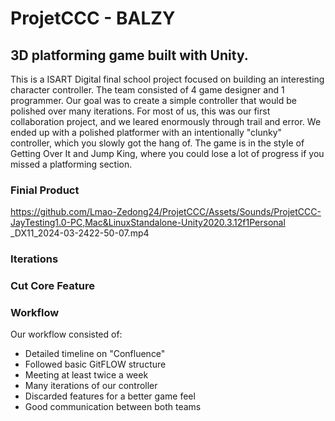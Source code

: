 # ProjetCCC - BALZY

## 3D platforming game built with Unity. 

This is a ISART Digital final school project focused on building an interesting character controller. The team consisted of 4 game designer and 1 programmer. 
Our goal was to create a simple controller that would be polished over many iterations. For most of us, this was our first collaboration project, and we leared enormously through trail and error.
We ended up with a polished platformer with an intentionally "clunky" controller, which you slowly got the hang of.
The game is in the style of Getting Over It and Jump King, where you could lose a lot of progress if you missed a platforming section. 


<!-- https://github.com/Lmao-Zedong24/ProjetCCC/assets/ -->
### Finial Product
https://github.com/Lmao-Zedong24/ProjetCCC/Assets/Sounds/ProjetCCC-JayTesting1.0-PC,Mac&LinuxStandalone-Unity2020.3.12f1Personal _DX11_2024-03-2422-50-07.mp4


### Iterations 


### Cut Core Feature


### Workflow
Our workflow consisted of:
* Detailed timeline on "Confluence"
* Followed basic GitFLOW structure
* Meeting at least twice a week
* Many iterations of our controller
* Discarded features for a better game feel
* Good communication between both teams

